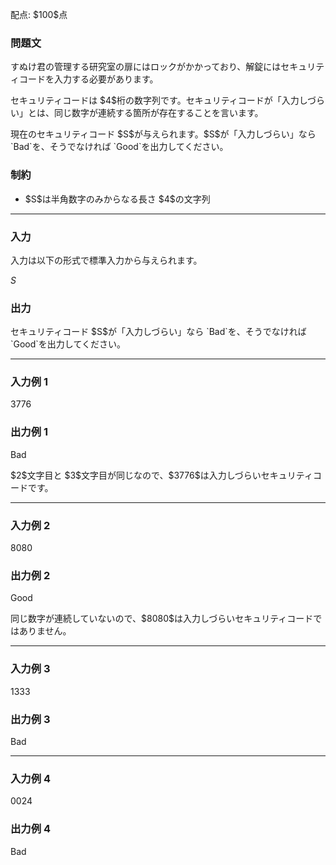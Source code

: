 
<div>

<span>

<span>

<p>
配点: $100$点
</p>

<div>

<section>

### **問題文**

<p>
すぬけ君の管理する研究室の扉にはロックがかかっており、解錠にはセキュリティコードを入力する必要があります。
</p>

<p>
セキュリティコードは $4$桁の数字列です。セキュリティコードが「入力しづらい」とは、同じ数字が連続する箇所が存在することを言います。
</p>

<p>
現在のセキュリティコード $S$が与えられます。$S$が「入力しづらい」なら `Bad`を、そうでなければ `Good`を出力してください。
</p>

</section>

</div>

<div>

<section>

### **制約**

<ul>

<li>
$S$は半角数字のみからなる長さ $4$の文字列
</li>

</ul>

</section>

</div>

---

<div>

<div>

<section>

### **入力**

<p>
入力は以下の形式で標準入力から与えられます。
</p>

<div>

$S$
</div>

</section>

</div>

<div>

<section>

### **出力**

<p>
セキュリティコード $S$が「入力しづらい」なら `Bad`を、そうでなければ `Good`を出力してください。
</p>

</section>

</div>

</div>

---

<div>

<section>

### **入力例 1**

<div>

3776

</div>

</section>

</div>

<div>

<section>

### **出力例 1**

<div>

Bad

</div>

<p>
$2$文字目と $3$文字目が同じなので、$3776$は入力しづらいセキュリティコードです。
</p>

</section>

</div>

---

<div>

<section>

### **入力例 2**

<div>

8080

</div>

</section>

</div>

<div>

<section>

### **出力例 2**

<div>

Good

</div>

<p>
同じ数字が連続していないので、$8080$は入力しづらいセキュリティコードではありません。
</p>

</section>

</div>

---

<div>

<section>

### **入力例 3**

<div>

1333

</div>

</section>

</div>

<div>

<section>

### **出力例 3**

<div>

Bad

</div>

</section>

</div>

---

<div>

<section>

### **入力例 4**

<div>

0024

</div>

</section>

</div>

<div>

<section>

### **出力例 4**

<div>

Bad

</div>

</section>

</div>

</span>

</span>

</div>

